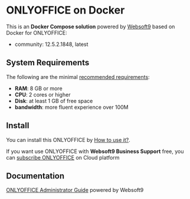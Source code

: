 # ONLYOFFICE on Docker  

This is an **Docker Compose solution** powered by [Websoft9](https://www.websoft9.com) based on Docker for ONLYOFFICE:


 - community:  12.5.2.1848, latest


## System Requirements

The following are the minimal [recommended requirements](https://github.com/ONLYOFFICE/Docker-CommunityServer):

* **RAM**: 8 GB or more
* **CPU**: 2 cores or higher
* **Disk**: at least 1 GB of free space
* **bandwidth**: more fluent experience over 100M  

## Install

You can install this ONLYOFFICE by [How to use it?](https://github.com/Websoft9/docker-library#how-to-use-it).   

If you want use ONLYOFFICE with **Websoft9 Business Support** free, you can [subscribe ONLYOFFICE](https://www.websoft9.com/apps) on Cloud platform

## Documentation

[ONLYOFFICE Administrator Guide](https://support.websoft9.com/docs/onlyoffice) powered by Websoft9